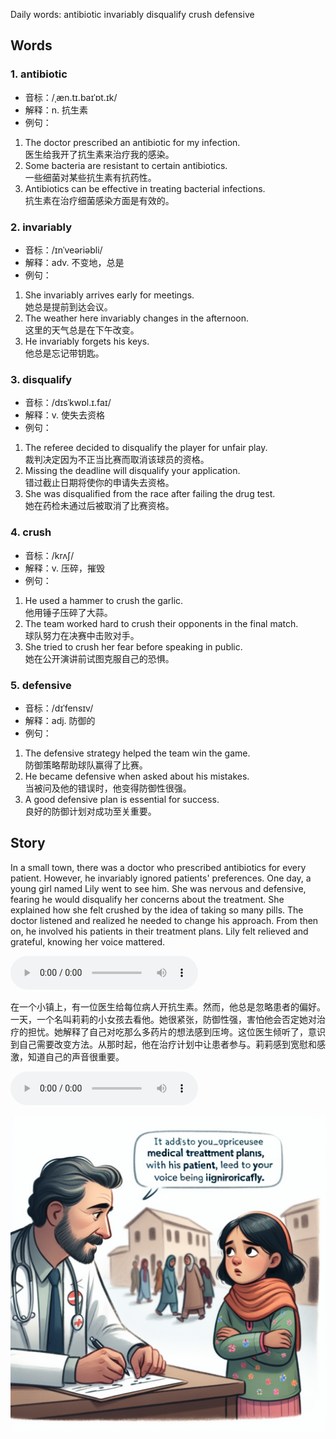 Daily words: antibiotic invariably disqualify crush defensive

## Words
### 1. antibiotic
- 音标：/ˌæn.tɪ.baɪˈɒt.ɪk/ <span style="cursor: pointer;" onclick="document.getElementById('audio-player-1').play()"><i class="fas fa-volume-up"></i></span>
<audio id="audio-player-1" src="audios/words/antibiotic.mp3" style="display:none;"></audio>
- 解释：n. 抗生素
- 例句：
1. The doctor prescribed an antibiotic for my infection.  
医生给我开了抗生素来治疗我的感染。
2. Some bacteria are resistant to certain antibiotics.  
一些细菌对某些抗生素有抗药性。
3. Antibiotics can be effective in treating bacterial infections.  
抗生素在治疗细菌感染方面是有效的。

### 2. invariably
- 音标：/ɪnˈveəriəbli/ <span style="cursor: pointer;" onclick="document.getElementById('audio-player-2').play()"><i class="fas fa-volume-up"></i></span>
<audio id="audio-player-2" src="audios/words/invariably.mp3" style="display:none;"></audio>
- 解释：adv. 不变地，总是
- 例句：
1. She invariably arrives early for meetings.  
她总是提前到达会议。
2. The weather here invariably changes in the afternoon.  
这里的天气总是在下午改变。
3. He invariably forgets his keys.  
他总是忘记带钥匙。

### 3. disqualify
- 音标：/dɪsˈkwɒl.ɪ.faɪ/ <span style="cursor: pointer;" onclick="document.getElementById('audio-player-3').play()"><i class="fas fa-volume-up"></i></span>
<audio id="audio-player-3" src="audios/words/disqualify.mp3" style="display:none;"></audio>
- 解释：v. 使失去资格
- 例句：
1. The referee decided to disqualify the player for unfair play.  
裁判决定因为不正当比赛而取消该球员的资格。
2. Missing the deadline will disqualify your application.  
错过截止日期将使你的申请失去资格。
3. She was disqualified from the race after failing the drug test.  
她在药检未通过后被取消了比赛资格。

### 4. crush
- 音标：/krʌʃ/ <span style="cursor: pointer;" onclick="document.getElementById('audio-player-4').play()"><i class="fas fa-volume-up"></i></span>
<audio id="audio-player-4" src="audios/words/crush.mp3" style="display:none;"></audio>
- 解释：v. 压碎，摧毁
- 例句：
1. He used a hammer to crush the garlic.  
他用锤子压碎了大蒜。
2. The team worked hard to crush their opponents in the final match.  
球队努力在决赛中击败对手。
3. She tried to crush her fear before speaking in public.  
她在公开演讲前试图克服自己的恐惧。

### 5. defensive
- 音标：/dɪˈfensɪv/ <span style="cursor: pointer;" onclick="document.getElementById('audio-player-5').play()"><i class="fas fa-volume-up"></i></span>
<audio id="audio-player-5" src="audios/words/defensive.mp3" style="display:none;"></audio>
- 解释：adj. 防御的
- 例句：
1. The defensive strategy helped the team win the game.  
防御策略帮助球队赢得了比赛。
2. He became defensive when asked about his mistakes.  
当被问及他的错误时，他变得防御性很强。
3. A good defensive plan is essential for success.  
良好的防御计划对成功至关重要。

## Story
In a small town, there was a doctor who prescribed antibiotics for every patient. However, he invariably ignored patients' preferences. One day, a young girl named Lily went to see him. She was nervous and defensive, fearing he would disqualify her concerns about the treatment. She explained how she felt crushed by the idea of taking so many pills. The doctor listened and realized he needed to change his approach. From then on, he involved his patients in their treatment plans. Lily felt relieved and grateful, knowing her voice mattered.

<audio controls>
  <source src="https://files.dwong.top/2024-08-20-english.mp3" type="audio/mpeg">
  你的浏览器不支持音频元素。
</audio>
  

在一个小镇上，有一位医生给每位病人开抗生素。然而，他总是忽略患者的偏好。一天，一个名叫莉莉的小女孩去看他。她很紧张，防御性强，害怕他会否定她对治疗的担忧。她解释了自己对吃那么多药片的想法感到压垮。这位医生倾听了，意识到自己需要改变方法。从那时起，他在治疗计划中让患者参与。莉莉感到宽慰和感激，知道自己的声音很重要。

<audio controls>
  <source src="https://files.dwong.top/2024-08-20-chinese.mp3" type="audio/mpeg">
  你的浏览器不支持音频元素。
</audio>
  

![story](./images/2024-08-20.png)

